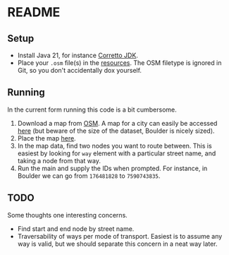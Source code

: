 # README

## Setup

- Install Java 21, for instance [Corretto JDK](https://docs.aws.amazon.com/corretto/latest/corretto-21-ug/downloads-list.html).
- Place your `.osm` file(s) in the [resources](src/main/resources/maps). The OSM filetype is ignored in Git, so you don't accidentally dox yourself.

## Running

In the current form running this code is a bit cumbersome.

1. Download a map from [OSM](https://www.openstreetmap.org/). A map for a city can easily be accessed [here](https://download.bbbike.org/osm/bbbike/) (but beware of the size of the dataset, Boulder is nicely sized).
2. Place the map [here](src/main/resources/maps/test.osm).
3. In the map data, find two nodes you want to route between. This is easiest by looking for `way` element with a particular street name, and taking a node from that way.
4. Run the main and supply the IDs when prompted. For instance, in Boulder we can go from `176481828` to `7590743835`.

## TODO

Some thoughts one interesting concerns.

- Find start and end node by street name.
- Traversability of ways per mode of transport. Easiest is to assume any way is valid, but we should separate this concern in a neat way later.

